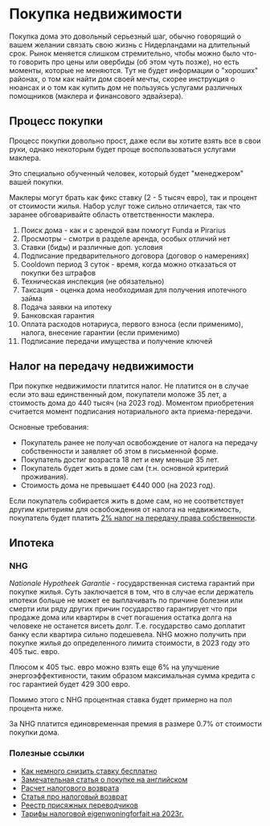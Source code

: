 # Покупка недвижимости

Покупка дома это довольный серьезный шаг, обычно говорящий о вашем желании связать свою жизнь с Нидерландами на длительный срок. Рынок меняется слишком стремительно, чтобы можно было что-то говорить про цены или овербиды (об этом чуть позже), но есть моменты, которые не меняются. Тут не будет информации о "хороших" районах, о том как найти дом своей мечты, скорее инструкция о нюансах и о том как купить дом не пользуясь услугами различных помощников (маклера и финансового эдвайзера).

## Процесс покупки

Процесс покупки довольно прост, даже если вы хотите взять все в свои руки, однако некоторым будет проще воспользоваться услугами маклера.

Это специально обученный человек, который будет "менеджером" вашей покупки.

Маклеры могут брать как фикс ставку (2 - 5 тысяч евро), так и процент от стоимости жилья. Набор услуг тоже сильно отличается, так что заранее обговаривайте область ответственности маклера.

1. Поиск дома - как и с арендой вам помогут Funda и Pirarius
2. Просмотры - смотри в разделе аренда, особых отличий нет
3. Ставки (биды) и различные доп. условия
4. Подписание предварительного договора (договор о намерениях)
5. Cooldown период 3 суток - время, когда можно отказаться от покупки без штрафов
6. Техническая инспекция (не обязательно)
7. Таксация - оценка дома необходимая для получения ипотечного займа
8. Подача заявки на ипотеку
9. Банковская гарантия
10. Оплата расходов нотариуса, первого взноса (если применимо), налога, внесение гарантии (если применимо)
11. Подписание передачи имущества и получение ключей 

## Налог на передачу недвижимости

При покупке недвижимости платится налог. Не платится он в случае если это ваш единственный дом, покупатели моложе 35 лет, а стоимость дома до 440 тысяч (на 2023 год). Моментом приобретения считается момент подписания нотариального акта приема-передачи.

Основные требования:
* Покупатель ранее не получал освобождение от налога на передачу собственности и заявляет об этом в письменной форме.
* Покупатель достиг возраста 18 лет и ему меньше 35 лет.
* Покупатель будет жить в доме сам (т.н. основной критерий проживания).
* Стоимость дома не превышает €440 000 (на 2023 год).

Если покупатель собирается жить в доме сам, но не соответствует другим критериям для освобождения от налога на недвижимость, покупатель будет платить [2% налог на передачу права собственности](https://www.rijksoverheid.nl/onderwerpen/huis-kopen/vraag-en-antwoord/vrijstelling-overdrachtsbelasting).

## Ипотека

### NHG

*Nationale Hypotheek Garantie* - государственная система гарантий при покупке жилья. Суть заключается в том, что в случае если держатель ипотеки больше не может ее выплачивать по причине болезни или смерти или ряду других причин государство гарантирует что при продаже дома или квартиры в счет погашения остатка долга на человеке не останется висеть долг. Т.е. государство само доплатит банку если квартира сильно подешевела. NHG можно получить при покупке жилья до определенного лимита стоимости, в 2023 году это 405 тыс. евро.

Плюсом к 405 тыс. евро можно взять еще 6% на улучшение энергоэффективности, таким образом максимальная сумма кредита с гос гарантией будет 429 300 евро.

Помимо этого с NHG процентная ставка будет примерно на пол процента ниже.

За NHG платится единовременная премия в размере 0.7% от стоимости покупки дома.

### Полезные ссылки

* [Как немного снизить ставку бесплатно](./percent.md) 
* [Замечательная статья о покупке на английском](https://www.iamsterdam.com/en/live-work-study/living/housing/steps-to-buying-a-house-in-the-netherlands)
* [Расчет налогового возврата](https://www.berekenhet.nl/hypotheek-en-wonen/hypotheekrenteaftrek.html#calctop)
* [Статья про налоговый возврат](https://www.viisi-expats.nl/mortgages/tax-deductible-mortgage-interest/)
* [Реестр присяжных переводчиков](https://zoekeentolkvertaler.bureauwbtv.nl/)
* [Тарифы налоговой eigenwoningforfait на 2023г.](https://www.belastingdienst.nl/wps/wcm/connect/nl/koopwoning/content/hoe-werkt-eigenwoningforfait)

